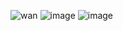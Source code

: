 ![wan](https://github.com/user-attachments/assets/0cfee832-7ac5-4216-95b8-1ab5cde21c04)
![image](https://github.com/user-attachments/assets/b26548bd-5723-437b-abcb-59d61ff43981)
![image](https://github.com/user-attachments/assets/62dbb37a-03da-46b6-a557-64c700b99cb0)
